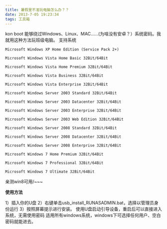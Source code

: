 ```yaml
---
title: 暑假里不准玩电脑怎么办？？
date: 2013-7-05 19:23:34
tags: 工具箱
---
```

kon boot 能够绕过Windows、Linux、MAC……(为啥没有安卓？）系统密码。我就用这种方法玩班级电脑。
支持系统
<!-- more --> 
~~~
Microsoft Windows XP Home Edition (Service Pack 2+)

Microsoft Windows Vista Home Basic 32Bit/64Bit

Microsoft Windows Vista Home Premium 32Bit/64Bit

Microsoft Windows Vista Business 32Bit/64Bit

Microsoft Windows Vista Enterprise 32Bit/64Bit

Microsoft Windows Server 2003 Standard 32Bit/64Bit

Microsoft Windows Server 2003 Datacenter 32Bit/64Bit

Microsoft Windows Server 2003 Enterprise 32Bit/64Bit

Microsoft Windows Server 2003 Web Edition 32Bit/64Bit

Microsoft Windows Server 2008 Standard 32Bit/64Bit

Microsoft Windows Server 2008 Datacenter 32Bit/64Bit

Microsoft Windows Server 2008 Enterprise 32Bit/64Bit

Microsoft Windows 7 Home Premium 32Bit/64Bit

Microsoft Windows 7 Professional 32Bit/64Bit

Microsoft Windows 7 Ultimate 32Bit/64Bit
~~~
亲测win8可用/~~~

**使用方法**

1）插入你的U盘
2）右键单击usb_install_RUNASADMIN.bat，选择以管理员身份运行
3）按照屏幕提示进行安装。
使用U盘启动引导设备，重启后可以直接进入系统，无需使用密码
适用所有windows系统，windows下可选择任何用户、空白密码就能进去。